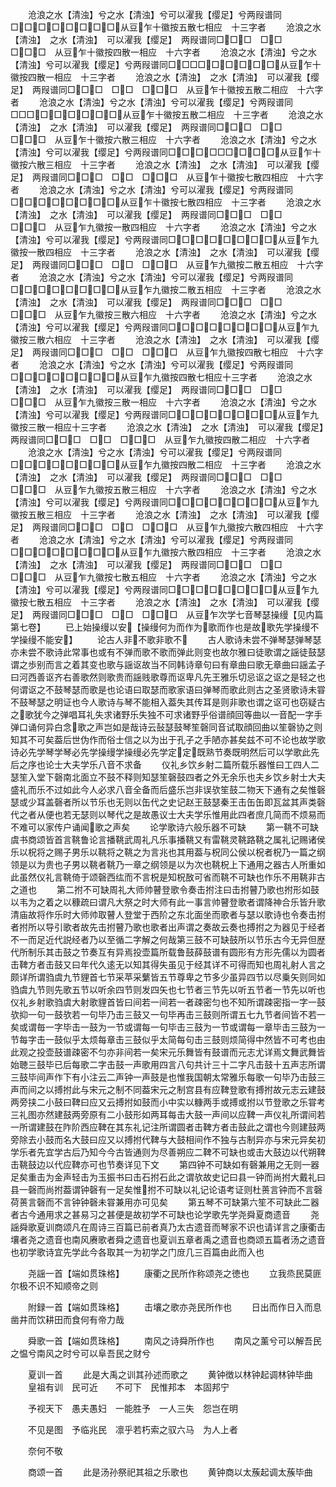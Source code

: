 <!-- { "loadSidebar": true } -->
　　沧浪之水【清浊】兮之水【清浊】兮可以濯我【缨足】兮两叚谱同□□□□□□□□从豆乍十徽按五散七相应　十三字者
　　沧浪之水【清浊】　之水【清浊】　可以濯我【缨足】　两叚谱同□□□　□□　□□□　从豆乍十徽按四散一相应　十六字者
　　沧浪之水【清浊】兮之水【清浊】兮可以濯我【缨足】兮两叚谱同□□□□□□□□□从豆乍十徽按四散一相应　十三字者
　　沧浪之水【清浊】　之水【清浊】　可以濯我【缨足】　两叚谱同□□□　□□　□□□　从豆乍十徽按五散二相应　十六字者
　　沧浪之水【清浊】兮之水【清浊】兮可以濯我【缨足】兮两叚谱同□□□□□□□□□从豆乍十徽按五散二相应　十三字者
　　沧浪之水【清浊】　之水【清浊】　可以濯我【缨足】　两叚谱同□□□　□□　□□□　从豆乍十徽按六散三相应　十六字者
　　沧浪之水【清浊】兮之水【清浊】兮可以濯我【缨足】兮两叚谱同□□□□□□□□□从豆乍十徽按六散三相应　十三字者
　　沧浪之水【清浊】　之水【清浊】　可以濯我【缨足】　两叚谱同□□□　□□　□□□　从豆乍十徽按七散四相应　十六字者
　　沧浪之水【清浊】兮之水【清浊】兮可以濯我【缨足】兮两叚谱同□□□□□□□□从豆乍十徽按七散四相应　十三字者
　　沧浪之水【清浊】　之水【清浊】　可以濯我【缨足】　两叚谱同□□□　□□　□□□　从豆乍九徽按一散四相应　十六字者
　　沧浪之水【清浊】兮之水【清浊】兮可以濯我【缨足】兮两叚谱同□□□□□□□□从豆乍九徽按一散四相应　十三字者
　　沧浪之水【清浊】　之水【清浊】　可以濯我【缨足】　两叚谱同□□□　□□　□□□　从豆乍九徽按二散五相应　十六字者
　　沧浪之水【清浊】兮之水【清浊】兮可以濯我【缨足】兮两叚谱同□□□□□□□□从豆乍九徽按二散五相应　十三字者
　　沧浪之水【清浊】　之水【清浊】　可以濯我【缨足】　两叚谱同□□□　□□　□□□　从豆乍九徽按三散六相应　十六字者
　　沧浪之水【清浊】兮之水【清浊】兮可以濯我【缨足】兮两叚谱同□□□□□□□□从豆乍九徽按三散六相应　十三字者
　　沧浪之水【清浊】　之水【清浊】　可以濯我【缨足】　两叚谱同□□□　□□　□□□　从豆乍九徽按四散七相应　十六字者
　　沧浪之水【清浊】兮之水【清浊】兮可以濯我【缨足】兮两叚谱同□□□□□□□□从豆乍九徽按四散七相应十三字者
　　沧浪之水【清浊】　之水【清浊】　可以濯我【缨足】　两叚谱同□□□　□□　□□□　从豆乍九徽按三散一相应　十六字者
　　沧浪之水【清浊】兮之水【清浊】兮可以濯我【缨足】兮两叚谱同□□□□□□□□从豆乍九徽按三散一相应十三字者
　　沧浪之水【清浊】　之水【清浊】　可以濯我【缨足】　两叚谱同□□□　□□　□□□　从豆乍九徽按四散二相应　十六字者
　　沧浪之水【清浊】兮之水【清浊】兮可以濯我【缨足】兮两叚谱同□□□□□□□□从豆乍九徽按四散二相应　十三字者
　　沧浪之水【清浊】　之水【清浊】　可以濯我【缨足】　两叚谱同□□□　□□　□□□　从豆乍九徽按五散三相应　十六字者
　　沧浪之水【清浊】兮之水【清浊】兮可以濯我【缨足】兮两叚谱同□□□□□□□□从豆乍九徽按五散三相应　十三字者
　　沧浪之水【清浊】　之水【清浊】　可以濯我【缨足】　两叚谱同□□□　□□　□□□　从豆乍九徽按六散四相应　十六字者
　　沧浪之水【清浊】兮之水【清浊】兮可以濯我【缨足】兮两叚谱同□□□□□□□□从豆乍九徽按六散四相应　十三字者
　　沧浪之水【清浊】　之水【清浊】　可以濯我【缨足】　两叚谱同□□□　□□　□□□　从豆乍九徽按七散五相应　十六字者
　　沧浪之水【清浊】兮之水【清浊】兮可以濯我【缨足】兮两叚谱同□□□□□□□□从豆乍九徽按七散五相应　十三字者
　　沧浪之水【清浊】　之水【清浊】　可以濯我【缨足】　两叚谱同□□□　□□　□□□　从豆乍次学七音琴瑟操缦【见内篇第七卷】
　　已上始操缦以安【操缦何为而作为歌而作也是故歌先学操缦不学操缦不能安】
　　论古人非不歌非歌不
　　古人歌诗未尝不弹琴瑟弹琴瑟亦未尝不歌诗此常事也或有不弹而歌不歌而弹此则变也故尔雅曰徒歌谓之謡徒鼓瑟谓之歩别而言之着其变也歌与謡讴故当不同韩诗章句曰有章曲曰歌无章曲曰謡孟子曰河西善讴齐右善歌然则歌贵而謡贱歌尊而讴卑凡先王雅乐切忌讴之讴之是轻之也何谓讴之不鼓琴瑟而歌是也论语曰取瑟而歌家语曰弹琴而歌此则古之圣贤歌诗未甞不鼓琴瑟之明证也今人歌诗与琴不能相入葢失其传耳是则非歌也谓之讴可也窃疑古之歌犹今之弹唱耳礼失求诸野乐失独不可求诸野乎俗谱顔回等曲以一音配一字手弹口诵何异白念歌之声岂如是哉诗云鼔瑟鼓琴笙磬同音试取顔回曲以笙磬协之则知其不可矣葢后世伪作而俗士信之以为出于孔子之手陋亦甚矣兹不可不论也故学歌诗必先学琴学琴必先学操缦学操缦必先学定定既熟节奏既明然后可以学歌此先后之序也论士大夫学乐八音不求备
　　仪礼乡饮乡射二篇所载乐器惟曰工四人二瑟笙入堂下磬南北面立不鼓不释则知瑟笙磬鼓四者之外无余乐也夫乡饮乡射士大夫盛礼而乐不过如此今人必求八音全备而后盛乐岂非误欤笙鼓二物天下通有之矣惟磬瑟或少耳盖磬者所以节乐也无则以缶代之史记赵王鼓瑟秦王击缶缶即瓦盆其声类磬代之者从便也若无瑟则以琴代之是故愚议士大夫学乐惟用此四者庶几简而不烦易而不难可以家传户诵闻歌之声矣
　　论学歌诗六般乐器不可缺
　　第一鞉不可缺虞书商颂皆首言鞉鲁论言播鞉武周礼凡乐事播鞉又有雷鞉灵鞉路鞉之属礼记赐诸侯乐以柷将之赐子男乐以鞉将之鞉之为言兆也其用葢与柷同公侯以柷者柷乃一篇之纲领是以为贵也子男以鞉者鞉乃一章之纲领是以为次也鞉柷上下通用之器古人所重如此虽然仪礼言鞉倚于颂磬西纮而不言柷是知柷敔可省而鞉不可缺也作乐不用鞉非古之道也
　　第二拊不可缺周礼大师帅瞽登歌令奏击拊注曰击拊瞽乃歌也拊形如鼓以韦为之着之以穅疏曰谓凡大祭之时大师有此一事言帅瞽登歌者谓降神合乐皆升歌清庙故将作乐时大师帅取瞽人登堂于西阶之东北面坐而歌者与瑟以歌诗也令奏击拊者拊所以导引歌者故先击拊瞽乃歌也歌者出声谓之奏故云奏也搏拊之为器见于经者不一而足近代説经者乃以至循二字解之何哉第三鼓不可缺鼓所以节乐古今无异但歴代所制乐其击鼓之节奏互有异焉投壶篇所载鲁鼓薛鼓谱有圆形有方形先儒以为圆者击鞞方者击鼓又曰年代久逺无以知其得失虽见于经其详不可得而知也周礼射人言之颇详所谓驺虞九节貍首七节采苹采蘩皆五节尊卑之节多少虽异四节以尽乗矢则同如驺虞九节则先歌五节以听余四节则发四矢也七节者三节先以听五节者一节先以听也仪礼乡射歌驺虞大射歌貍首皆曰间若一间若一者疎密匀也不知所谓疎密指一字一鼓欤抑一句一鼓欤若一句毕乃击三鼓又一句毕再击三鼓则所谓五七九节者间皆不若一矣或谓毎一字毕击一鼓为一节或谓每一句毕击三鼓为一节或谓每一章毕击三鼓为一节每字击一鼓似乎太烦每章击三鼓似乎太简每句击三鼓则烦简得中然皆不可考也由此观之投壶鼓谱疎密不匀亦非间若一矣宋元乐舞皆有鼓谱而元志尤详焉文舞武舞皆始聴三鼓毕已后每歌二字击鼓一声歌用四言八句共计三十二字凡击鼓十五声志所谓三鼓毕间声作下有小注云二声钟一声鼓是也惟我国朝太常雅乐每歌一句毕乃击鼓三声而间之以搏拊此与宋元之制不同葢宋元之制宫县有应鞞登歌有搏拊故元志云建鼓两旁挟二小鼓曰鞞曰应又云搏拊如鼓而小中实以糠两手或搏或拊以节登歌之乐甞考三礼图亦然建鼓两旁原有二小鼓形如两耳每击大鼓一声间以应鞞一声仪礼所谓间若一所谓建鼓在阼阶西应鞞在其东礼记注所谓圆者击鞞方者击鼓此之谓也今则建鼓两旁除去小鼓而名大鼓曰应又以搏拊代鞞与大鼓相间作不独与古制异亦与宋元异矣初学乐者先宜学古后乃知今今古皆通则为尽善朔应二鞞不可缺也或击大鼓边以代朔鞞击鞉鼓边以代应鞞亦可也节奏详见下文
　　第四钟不可缺如有磬兼用之无则一器足矣重击为金声轻击为玉振书曰击石拊石此之谓欤故史记曰县一钟而尚拊大戴礼曰县一磬而尚拊葢谓钟磬有一足矣惟拊不可缺以礼记论语考证则杜蒉言钟而不言磬荷蒉言磬而不言钟钟磬未甞兼用亦可见矣
　　第五琴不可缺第六笙不可缺此二器者古今通用求之甚易习之甚便是故初学不可缺也论学歌先学尧舜夏商遗音
　　尧謡舜歌夏训商颂凡在周诗三百篇已前者真乃太古遗音而琴家不识也请详言之康衢击壤者尧之遗音也南风赓歌者舜之遗音也夏训五章者禹之遗音也商颂五篇者汤之遗音也初学歌诗宜先学此今各取其一为初学之门庻几三百篇由此而入也








　　尧謡一首【端如贯珠格】
　　康衢之民所作称颂尧之徳也
　　立我烝民莫匪尔极不识不知顺帝之则





　　附録一首【端如贯珠格】
　　击壤之歌亦尧民所作也
　　日出而作日入而息凿井而饮耕田而食何有帝力哉





　　舜歌一首【端如贯珠格】
　　南风之诗舜所作也
　　南风之薰兮可以解吾民之愠兮南风之时兮可以阜吾民之财兮





　　夏训一首
　　此是大禹之训其孙述而歌之
　　黄钟徴以林钟起调林钟毕曲
　　皇祖有训　民可近　　不可下　民惟邦本　本固邦宁

　　予视天下　愚夫愚妇　一能胜予　一人三失　怨岂在明

　　不见是图　予临兆民　凛乎若朽索之驭六马　为人上者

　　奈何不敬

　　商颂一首
　　此是汤孙祭祀其祖之乐歌也
　　黄钟商以太蔟起调太蔟毕曲
